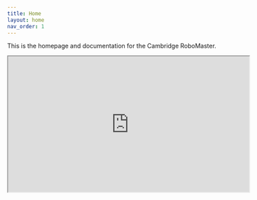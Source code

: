 ```yaml
---
title: Home
layout: home
nav_order: 1
---
```


This is the homepage and documentation for the Cambridge RoboMaster.

<iframe src="https://drive.google.com/file/d/1jWwP6suwpkOU9ZxwHMxLMfk5RL20GtL8/preview" width="560" height="315" allow="autoplay"></iframe>
